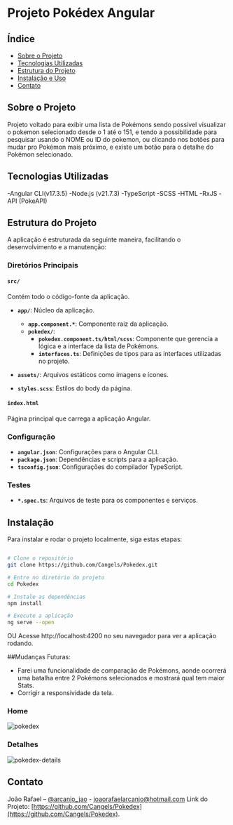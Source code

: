 # Projeto Pokédex Angular

## Índice
- [Sobre o Projeto](#sobre-o-projeto)
- [Tecnologias Utilizadas](#tecnologias-utilizadas)
- [Estrutura do Projeto](#estrutura-do-projeto)
- [Instalação e Uso](#instalação)
- [Contato](#contato)


## Sobre o Projeto

Projeto voltado para exibir uma lista de Pokémons sendo possível visualizar o pokemon selecionado desde o 1 até o 151, e tendo a possibilidade para pesquisar usando o NOME ou ID do pokemon, ou clicando nos botões para mudar pro Pokémon mais próximo, e existe um botão para o detalhe do Pokémon selecionado.


## Tecnologias Utilizadas

-Angular CLI(v17.3.5)
-Node.js (v21.7.3)
-TypeScript
-SCSS
-HTML
-RxJS
-API (PokeAPI)


## Estrutura do Projeto

A aplicação é estruturada da seguinte maneira, facilitando o desenvolvimento e a manutenção:

### Diretórios Principais

#### `src/`
Contém todo o código-fonte da aplicação.

- **`app/`**: Núcleo da aplicação.
  - **`app.component.*`**: Componente raiz da aplicação.
  - **`pokedex/`**:
    - **`pokedex.component.ts/html/scss`**: Componente que gerencia a lógica e a interface da lista de Pokémons.
    - **`interfaces.ts`**: Definições de tipos para as interfaces utilizadas no projeto.

- **`assets/`**: Arquivos estáticos como imagens e ícones.

- **`styles.scss`**: Estilos do body da página.

#### `index.html`
Página principal que carrega a aplicação Angular.

### Configuração

- **`angular.json`**: Configurações para o Angular CLI.
- **`package.json`**: Dependências e scripts para a aplicação.
- **`tsconfig.json`**: Configurações do compilador TypeScript.

### Testes

- **`*.spec.ts`**: Arquivos de teste para os componentes e serviços.


## Instalação

Para instalar e rodar o projeto localmente, siga estas etapas:

```bash

# Clone o repositório
git clone https://github.com/Cangels/Pokedex.git

# Entre no diretório do projeto
cd Pokedex

# Instale as dependências
npm install

# Execute a aplicação
ng serve --open
```
OU
Acesse http://localhost:4200 no seu navegador para ver a aplicação rodando.


##Mudanças Futuras: 
- Farei uma funcionalidade de comparação de Pokémons, aonde ocorrerá uma batalha entre 2 Pokémons selecionados e mostrará qual tem maior Stats.
- Corrigir a responsividade da tela.


### Home
![pokedex](https://github.com/Cangels/Pokedex/assets/116917314/84fb23cb-d652-4200-a5ad-10e36b76088f)

### Detalhes
![pokedex-details](https://github.com/Cangels/Pokedex/assets/116917314/81736afb-0ae8-4654-a80b-1d9c8cacff71)


## Contato

João Rafael – [@arcanjo_jao](https://www.instagram.com/arcanjo_jao/) - joaorafaelarcanjo@hotmail.com
Link do Projeto: [https://github.com/Cangels/Pokedex](https://github.com/Cangels/Pokedex).

